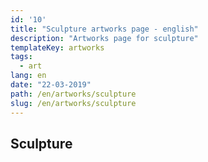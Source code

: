```yaml
---
id: '10'
title: "Sculpture artworks page - english"
description: "Artworks page for sculpture"
templateKey: artworks
tags:
  - art
lang: en
date: "22-03-2019"
path: /en/artworks/sculpture
slug: /en/artworks/sculpture
---
```


## Sculpture
